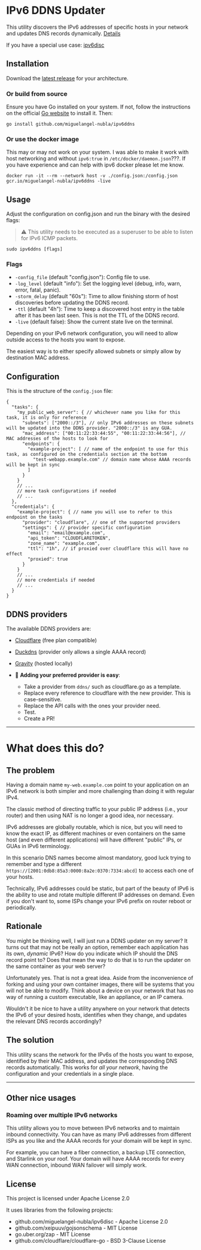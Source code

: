 # IPv6 DDNS Updater

This utility discovers the IPv6 addresses of specific hosts in your network and updates DNS records dynamically. [Details](#what-does-this-do)

If you have a special use case: [ipv6disc](https://github.com/miguelangel-nubla/ipv6disc)

## Installation

Download the [latest release](https://github.com/miguelangel-nubla/ipv6ddns/releases/latest) for your architecture.

### Or build from source

Ensure you have Go installed on your system. If not, follow the instructions on the official [Go website](https://golang.org/doc/install) to install it. Then:
```
go install github.com/miguelangel-nubla/ipv6ddns
```

### Or use the docker image
This may or may not work on your system. I was able to make it work with host networking and without `ipv6:true` in `/etc/docker/daemon.json`???. If you have experience and can help with ipv6 docker please let me know.
```
docker run -it --rm --network host -v ./config.json:/config.json gcr.io/miguelangel-nubla/ipv6ddns -live
```

## Usage

Adjust the configuration on config.json and run the binary with the desired flags:

>:warning: This utility needs to be executed as a superuser to be able to listen for IPv6 ICMP packets.
```
sudo ipv6ddns [flags]
```

### Flags

- `-config_file` (default "config.json"): Config file to use.
- `-log_level` (default "info"): Set the logging level (debug, info, warn, error, fatal, panic).
- `-storm_delay` (default "60s"): Time to allow finishing storm of host discoveries before updating the DDNS record.
- `-ttl` (default "4h"): Time to keep a discovered host entry in the table after it has been last seen. This is not the TTL of the DDNS record.
- `-live` (default false): Show the current state live on the terminal.

Depending on your IPv6 network configuration, you will need to allow outside access to the hosts you want to expose.

The easiest way is to either specify allowed subnets or simply allow by destination MAC address.

## Configuration

This is the structure of the `config.json` file:

```
{ 
  "tasks": {
    "my_public_web_server": { // whichever name you like for this task, it is only for reference
      "subnets": ["2000::/3"], // only IPv6 addresses on these subnets will be updated into the DDNS provider. "2000::/3" is any GUA.
      "mac_address": ["00:11:22:33:44:55", "00:11:22:33:44:56"], // MAC addresses of the hosts to look for
      "endpoints": {
        "example-project": [ // name of the endpoint to use for this task, as configured on the credentials section at the bottom
          "test-webapp.example.com" // domain name whose AAAA records will be kept in sync
        ]
      }
    }
    // ...
    // more task configurations if needed
    // ...
  },
  "credentials": {
    "example-project": { // name you will use to refer to this endpoint on the tasks
      "provider": "cloudflare", // one of the supported providers
      "settings": { // provider specific configuration
        "email": "email@example.com",
        "api_token": "CLOUDFLARETOKEN",
        "zone_name": "example.com",
        "ttl": "1h", // if proxied over cloudflare this will have no effect
        "proxied": true
      }
    }
    // ...
    // more credentials if needed
    // ...
  }
}
```

## DDNS providers

The available DDNS providers are:

- [Cloudflare](https://www.cloudflare.com/application-services/products/dns/) (free plan compatible)
- [Duckdns](https://www.duckdns.org/) (provider only allows a single AAAA record)
- [Gravity](https://github.com/BeryJu/gravity) (hosted locally)

- :rocket: **Adding your preferred provider is easy**:
  - Take a provider from `ddns/` such as cloudflare.go as a template.
  - Replace every reference to cloudflare with the new provider. This is case-sensitive.
  - Replace the API calls with the ones your provider need.
  - Test.
  - Create a PR!

---

# What does this do?

## The problem
Having a domain name `my-web.example.com` point to your application on an IPv6 network is both simpler and more challenging than doing it with regular IPv4.

The classic method of directing traffic to your public IP address (i.e., your router) and then using NAT is no longer a good idea, nor necessary.

IPv6 addresses are globally routable, which is nice, but you will need to know the exact IP, as different machines or even containers on the same host (and even different applications) will have different "public" IPs, or GUAs in IPv6 terminology.

In this scenario DNS names become almost mandatory, good luck trying to remember and type a different `https://[2001:0db8:85a3:0000:8a2e:0370:7334:abcd]` to access each one of your hosts.

Technically, IPv6 addresses could be static, but part of the beauty of IPv6 is the ability to use and rotate multiple different IP addresses on demand. Even if you don't want to, some ISPs change your IPv6 prefix on router reboot or periodically.

## Rationale
You might be thinking well, I will just run a DDNS updater on my server? It turns out that may not be really an option, remember each application has its own, *dynamic* IPv6? How do you indicate which IP should the DNS record point to? Does that mean the way to do that is to run the updater on the same container as your web server?

Unfortunately yes. That is not a great idea. Aside from the inconvenience of forking and using your own container images, there will be systems that you will not be able to modify. Think about a device on your network that has no way of running a custom executable, like an appliance, or an IP camera.

Wouldn't it be nice to have a utility anywhere on your network that detects the IPv6 of your desired hosts, identifies when they change, and updates the relevant DNS records accordingly?

## The solution
This utility scans the network for the IPv6s of the hosts you want to expose, identified by their MAC address, and updates the corresponding DNS records automatically. This works for _all your network_, having the configuration and your credentials in a single place.

---

## Other nice usages

### Roaming over multiple IPv6 networks
This utility allows you to move between IPv6 networks and to maintain inbound connectivity.
You can have as many IPv6 addresses from different ISPs as you like and the AAAA records for your domain will be kept in sync.

For example, you can have a fiber connection, a backup LTE connection, and Starlink on your roof. Your domain will have AAAA records for every WAN connection, inbound WAN failover will simply work.

## License

This project is licensed under Apache License 2.0 

It uses libraries from the following projects:
- github.com/miguelangel-nubla/ipv6disc - Apache License 2.0
- github.com/xeipuuv/gojsonschema - MIT License
- go.uber.org/zap - MIT License
- github.com/cloudflare/cloudflare-go - BSD 3-Clause License
